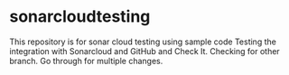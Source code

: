 # sonarcloudtesting
This repository is for sonar cloud testing using sample code
Testing the integration with Sonarcloud and GitHub and Check It.
Checking for other branch.
Go through for multiple changes.
